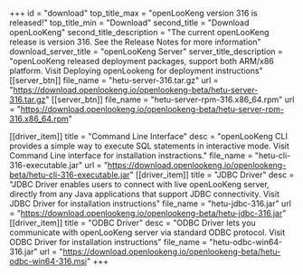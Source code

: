 +++
id = "download"
top_title_max = "openLooKeng version 316 is released!"
top_title_min = "Download"
second_title = "Download openLooKeng"
second_title_description = "The current openLooKeng release is version 316. See the Release Notes for more information"
download_server_title = "openLooKeng Server"
server_title_description = "openLooKeng released deployment packages, support both ARM/x86 platform. Visit Deploying openLookeng for deployment instructions"
[[server_btn]]
    file_name = "hetu-server-316.tar.gz"
    url = "https://download.openlookeng.io/openlookeng-beta/hetu-server-316.tar.gz"
[[server_btn]]
    file_name = "hetu-server-rpm-316.x86_64.rpm"
    url = "https://download.openlookeng.io/openlookeng-beta/hetu-server-rpm-316.x86_64.rpm"

[[driver_item]]
    title = "Command Line Interface"
    desc = "openLooKeng CLI provides a simple way to execute SQL statements in interactive mode. Visit Command Line interface for installation instractions."
    file_name = "hetu-cli-316-executable.jar"
    url = "https://download.openlookeng.io/openlookeng-beta/hetu-cli-316-executable.jar"
[[driver_item]]
    title = "JDBC Driver"
    desc = "JDBC Driver enables users to connect with live openLooKeng server, directly from any Java applications that support JDBC connectivity.  Visit JDBC Driver for installation instructions"
    file_name = "hetu-jdbc-316.jar"
    url = "https://download.openlookeng.io/openlookeng-beta/hetu-jdbc-316.jar"
[[driver_item]]
    title = "ODBC Driver"
    desc = "ODBC Driver lets you communicate with openLooKeng server via standard ODBC protocol. Visit ODBC Driver for installation instructions"
    file_name = "hetu-odbc-win64-316.jar"
    url = "https://download.openlookeng.io/openlookeng-beta/hetu-odbc-win64-316.msi"
+++